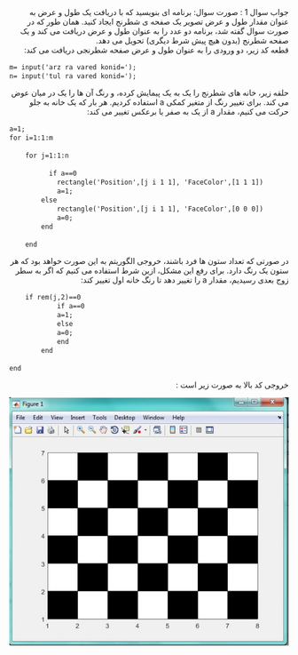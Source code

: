 <div dir="rtl">
 جواب سوال 1 :
صورت سوال: برنامه ای بنویسید که با دریافت یک طول و عرض به عنوان مقدار طول و عرض تصویر یک صفحه ی شطرنج ایجاد کنید.
 همان طور که در صورت سوال گفته شد، برنامه دو عدد را به عنوان طول و عرض دریافت می کند و یک صفحه شطرنج (بدون هیچ پیش شرط دیگری) تحویل می دهد.
</div>

<div dir="rtl">
 قطعه کد زیر، دو ورودی را به عنوان طول و عرض صفحه شطرنجی دریافت می کند:
</div>

```
m= input('arz ra vared konid=');
n= input('tul ra vared konid=');
```

<div dir="rtl">
حلقه زیر، خانه های شطرنج را یک به یک پیمایش کرده، و رنگ آن ها را یک در میان عوض می کند. برای تغییر رنگ از متغیر کمکی a استفاده کردیم. هر بار که یک خانه به جلو حرکت می کنیم، مقدار a از یک به صفر یا برعکس تغییر می کند:
</div>


```
a=1;
for i=1:1:m
    
    for j=1:1:n
       
          if a==0
            rectangle('Position',[j i 1 1], 'FaceColor',[1 1 1])
            a=1;
        else
            rectangle('Position',[j i 1 1], 'FaceColor',[0 0 0])
            a=0;
        end
        
    end
```
    
<div dir="rtl">
 در صورتی که تعداد ستون ها فرد باشند، خروجی الگوریتم به این صورت خواهد بود که هر ستون یک رنگ دارد. برای رفع این مشکل، ازین شرط استفاده می کنیم که اگر به سطر زوج بعدی رسیدیم، مقدار  a را تغییر دهد تا رنگ خانه اول تغییر کند:
</div>

```
    if rem(j,2)==0
            if a==0
            a=1;
            else
            a=0;
            end
        end
     
end
```

 
 <div dir="rtl">
خروجی کد بالا به صورت زیر است : 
</div>

![khorooji](02472.jpg)
